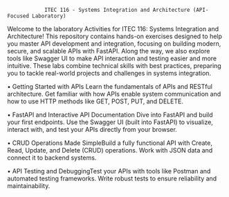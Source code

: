                 ITEC 116 - Systems Integration and Architecture (API-Focused Laboratory)

Welcome to the laboratory Activities for ITEC 116: Systems Integration and Architecture! This repository contains hands-on exercises designed to help you master API development and integration, focusing on building modern, secure, and scalable APIs with FastAPI. Along the way, we also explore tools like Swagger UI to make API interaction and testing easier and more intuitive.
These labs combine technical skills with best practices, preparing you to tackle real-world projects and challenges in systems integration.

• Getting Started with APIs
Learn the fundamentals of APIs and RESTful architecture. Get familiar with how APIs enable system communication and how to use HTTP methods like GET, POST, PUT, and DELETE.

•	FastAPI and Interactive API Documentation
Dive into FastAPI and build your first endpoints. Use the Swagger UI (built into FastAPI) to visualize, interact with, and test your APIs directly from your browser.

•	CRUD Operations Made SimpleBuild a fully functional API with Create, Read, Update, and Delete (CRUD) operations. Work with JSON data and connect it to backend systems.

•	API Testing and DebuggingTest your APIs with tools like Postman and automated testing frameworks. Write robust tests to ensure reliability and maintainability.
